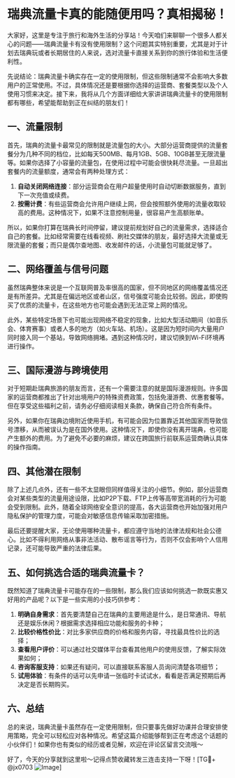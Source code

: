 # 瑞典流量卡真的能随便用吗？真相揭秘！

大家好，这里是专注于旅行和海外生活的分享站！今天咱们来聊聊一个很多人都关心的问题——瑞典流量卡有没有使用限制？这个问题其实特别重要，尤其是对于计划去瑞典玩或者长期居住的人来说，选对流量卡直接关系到你的旅行体验和生活便利性。

先说结论：瑞典流量卡确实存在一定的使用限制，但这些限制通常不会影响大多数用户的正常使用。不过，具体情况还是要根据你选择的运营商、套餐类型以及个人使用习惯来决定。接下来，我将从几个方面详细给大家讲讲瑞典流量卡的使用限制都有哪些，希望能帮助到正在纠结的朋友们！

## 一、流量限制

首先，瑞典的流量卡最常见的限制就是流量包的大小。大部分运营商提供的流量套餐分为几种不同的档位，比如每天500MB、每月1GB、5GB、10GB甚至无限流量等。如果你选择了小容量的流量包，在使用过程中可能会很快耗尽流量。一旦超出套餐内的流量额度，通常会有两种处理方式：

1. **自动关闭网络连接**：部分运营商会在用户超量使用时自动切断数据服务，直到下一次充值或续费。
2. **按需计费**：有些运营商会允许用户继续上网，但会按照额外使用的流量收取较高的费用。这种情况下，如果不注意控制用量，很容易产生高额账单。

所以，如果你打算在瑞典长时间停留，建议提前规划好自己的流量需求，选择适合自己的套餐。比如经常需要在线看视频、刷社交媒体的朋友，最好选择大流量或无限流量的套餐；而只是偶尔查地图、收发邮件的话，小流量包可能就足够了。

## 二、网络覆盖与信号问题

虽然瑞典整体来说是一个互联网普及率很高的国家，但不同地区的网络覆盖情况还是有所差异。尤其是在偏远地区或者山区，信号强度可能会比较弱。因此，即使购买了优质的流量卡，在这些地方也可能会遇到无法正常上网的情况。

此外，某些特定场景下也可能出现网络不稳定的现象，比如大型活动期间（如音乐会、体育赛事）或者人多的地方（如火车站、机场）。这是因为短时间内大量用户同时接入同一个基站，导致网络拥堵。遇到这种情况时，建议切换到Wi-Fi环境再进行操作。

## 三、国际漫游与跨境使用

对于短期赴瑞典旅游的朋友而言，还有一个需要注意的就是国际漫游规则。许多国家的运营商都推出了针对出境用户的特殊资费政策，包括免漫游费、优惠套餐等。但在享受这些福利之前，请务必仔细阅读相关条款，确保自己符合所有条件。

另外，如果你在瑞典边境附近使用手机，有可能会因为位置靠近其他国家而导致信号漂移，从而被误认为是在国外使用。这种情况下，即使你没有离开瑞典，也可能产生额外的费用。为了避免不必要的麻烦，建议在跨国旅行前联系运营商确认具体的操作指南。

## 四、其他潜在限制

除了上述几点外，还有一些不太显眼但同样值得关注的小细节。例如，部分运营商会对某些类型的流量用途设限，比如P2P下载、FTP上传等高带宽消耗的行为可能会受到限制。此外，随着全球网络安全意识的提高，各大运营商也开始加强对用户隐私保护的管理力度，可能会对敏感信息传输采取加密措施。

最后还要提醒大家，无论使用哪种流量卡，都应遵守当地的法律法规和社会公德心。比如不得利用网络从事非法活动、散布谣言等行为，否则不仅会影响个人信用记录，还可能导致严重的法律后果。

## 五、如何挑选合适的瑞典流量卡？

既然知道了瑞典流量卡可能存在的一些限制，那么我们应该如何挑选一款既实惠又好用的产品呢？以下是一些实用的小技巧供参考：

1. **明确自身需求**：首先要清楚自己在瑞典的主要用途是什么，是日常通讯、导航还是娱乐休闲？根据需求选择相应功能和服务的卡种；
2. **比较价格性价比**：对比多家供应商的价格和服务内容，寻找最具性价比的选择；
3. **查看用户评价**：可以通过社交媒体平台查看其他用户的使用反馈，了解实际效果如何；
4. **咨询客服支持**：如果还有疑问，可以直接联系客服人员询问清楚各项细节；
5. **试用体验**：有条件的话可以先申请一张临时卡试试水，看看是否满足预期后再决定是否长期购买。

## 六、总结

总的来说，瑞典流量卡虽然存在一定使用限制，但只要事先做好功课并合理安排使用策略，完全可以轻松应对各种情况。希望这篇介绍能够帮到正在考虑这个话题的小伙伴们！如果你也有类似的经历或者见解，欢迎在评论区留言交流哦～

好了，今天的分享就到这里啦～记得点赞收藏转发三连击支持一下呀！[TG💪+ @jx0703 ![Image](https://github.com/user-attachments/assets/dbca1d08-cadb-493c-b0ec-ad6f7a83f270)]